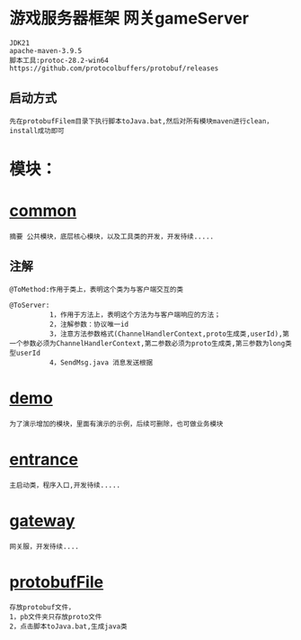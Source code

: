 # 游戏服务器框架 网关gameServer
    JDK21
    apache-maven-3.9.5
    脚本工具:protoc-28.2-win64  https://github.com/protocolbuffers/protobuf/releases

## 启动方式 
    先在protobufFilem目录下执行脚本toJava.bat,然后对所有模块maven进行clean，install成功即可

# 模块：
# [common](common)
    摘要 公共模块，底层核心模块，以及工具类的开发，开发待续.....
## 注解 
    @ToMethod:作用于类上，表明这个类为与客户端交互的类
    
    @ToServer:
              1，作用于方法上，表明这个方法为与客户端响应的方法；
              2，注解参数：协议唯一id
              3，注意方法参数格式(ChannelHandlerContext,proto生成类,userId),第一个参数必须为ChannelHandlerContext,第二参数必须为proto生成类,第三参数为long类型userId
              4，SendMsg.java 消息发送根据

# [demo](demo)
    为了演示增加的模块，里面有演示的示例，后续可删除，也可做业务模块
# [entrance](entrance)
    主启动类，程序入口,开发待续.....
# [gateway](gateway)
    网关服，开发待续....

# [protobufFile](protobufFile)
    存放protobuf文件，
    1，pb文件夹只存放proto文件
    2，点击脚本toJava.bat,生成java类
